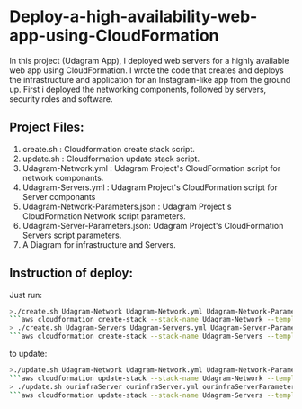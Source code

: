 # Deploy-a-high-availability-web-app-using-CloudFormation
In this project (Udagram App), I deployed web servers for a highly available web app using CloudFormation. I wrote the code that creates and deploys the infrastructure and application for an Instagram-like app from the ground up. First i deployed the networking components, followed by servers, security roles and software.
## Project Files:
1. create.sh : Cloudformation create stack script.	
2. update.sh : Cloudformation update stack script.	
3. Udagram-Network.yml : Udagram Project's CloudFormation script for network componants.
4. Udagram-Servers.yml : Udagram Project's CloudFormation script for Server componants
5. Udagram-Network-Parameters.json : Udagram Project's CloudFormation Network script parameters.
6. Udagram-Server-Parameters.json: Udagram Project's CloudFormation Servers script parameters.
7. A Diagram for infrastructure and Servers.
## Instruction of deploy:
Just run:
```bash
>./create.sh Udagram-Network Udagram-Network.yml Udagram-Network-Parameters.json
```aws cloudformation create-stack --stack-name Udagram-Network --template-body file://Udagram-Network.yml --parameters file://Udagram-Network-Parameters.json --capabilities CAPABILITY_NAMED_IAM
> ./create.sh Udagram-Servers Udagram-Servers.yml Udagram-Server-Parameters.json
```aws cloudformation create-stack --stack-name Udagram-Servers --template-body file://Udagram-Servers.yml --parameters file://Udagram-Server-Parameters.json --capabilities CAPABILITY_NAMED_IAM
```
to update:
```bash
>./update.sh Udagram-Network Udagram-Network.yml Udagram-Network-Parameters.json
```aws cloudformation update-stack --stack-name Udagram-Network --template-body file://Udagram-Network.yml --parameters file://Udagram-Network-Parameters.json --capabilities CAPABILITY_NAMED_IAM
> ./update.sh ourinfraServer ourinfraServer.yml ourinfraServerParameters.json
```aws cloudformation update-stack --stack-name Udagram-Servers --template-body file://Udagram-Servers.yml --parameters file://Udagram-Server-Parameters.json --capabilities CAPABILITY_NAMED_IAM
```
